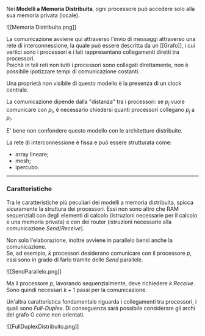 Nei **Modelli a Memoria Distribuita**, ogni processore può accedere solo alla sua memoria privata (locale).

![[Memoria Distribuita.png]]

La comunicazione avviene qui attraverso l'invio di messaggi attraverso una rete di interconnessione, la quale può essere descritta da un [[Grafo]], i cui vertici sono i processori e i lati rappresentano collegamenti diretti tra processori.<br />
Poichè in tali reti non tutti i processori sono collegati direttamente, non è possibile ipotizzare tempi di comunicazione costanti.

Una proprietà non visibile di questo modello è la presenza di un clock centrale.

La comunicazione dipende dalla "distanza" tra i processori: se $p_{j}$ vuole comunicare con $p_{i}$, è necessario chiedersi quanti processori collegano $p_{j}$ a $p_{i}$.

E' bene non confondere questo modello con le architetture distribuite.

La rete di interconnessione è fissa e può essere strutturata come:
- array lineare;
- mesh;
- ipercubo.

--------------------------------------------------------------

### Caratteristiche ###

Tra le caratteristiche più peculiari dei modelli a memoria distribuita, spicca sicuramente la struttura dei processori. Essi non sono altro che RAM sequenziali con degli elementi di calcolo (istruzioni necessarie per il calcolo e una memoria privata) e con dei router (istruzioni necessarie alla comunicazione _Send_/_Receive_).<br />

Non solo l'elaborazione, inoltre avviene in parallelo bensì anche la comunicazione.<br />
Se, ad esempio, $k$ processori desiderano comunicare con il processore $p$, essi sono in grado di farlo tramite delle _Send_ parallele.<br />

![[SendParallelo.png]]

Ma il processore $p$, lavorando sequenzialmente, deve richiedere $k$ _Receive_. Sono quindi necessari $k+1$ passi per la comunicazione.<br />

Un'altra caratteristica fondamentale riguarda i collegamenti tra processori, i quali sono _Full-Duplex_. Di conseguenza sarà possibile considerare gli archi del grafo G come non orientati.<br />

![[FullDuplexDistribuito.png]]


